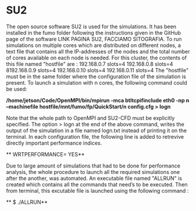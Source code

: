 # SU2

The open source software SU2 is used for the simulations. It has been installed in the fumo folder following
the instructions given in the GitHub page of the software LINK PAGINA SU2, FACCIAMO SITOGRAFIA.
To run simulations on multiple cores which are distributed on different nodes, a text file that contains all the
IP-addresses of the nodes and the total number of cores available on each node is needed. For this cluster, the
contents of this file named "hostfile" are :
192.168.0.7 slots=4
192.168.0.8 slots=4
8192.168.0.9 slots=4
192.168.0.10 slots=4
192.168.0.11 slots=4
The "hostfile" must be in the same folder where the configuration file of the simulation is present. To launch
a simulation with n cores, the following command could be used:

**/home/jetson/Code/OpenMPI/bin/mpirun -mca btltcpifinclude eth0 -np n –machinefile hostfile/mnt/fumo/fp/QuickStart/n
config.cfg > logn**

Note that the whole path to OpenMPI and SU2-CFD must be explicitly specified.
The option > logn at the end of the above command, writes the output of the simulation in a file named
logn.txt instead of printing it on the terminal. In each configuration file, the following line is added to retrevive
directly important performance indices.

** WRTPERFORMANCE= YES**

Due to large amount of simulations that had to be done for performance analysis, the whole procedure to launch
all the required simulations one after the another, was automated. An executable file named "ALLRUN" is
created which contains all the commands that need’s to be executed. Then from terminal, this excutable file
is launched using the following command :

** $ ./ALLRUN** 
